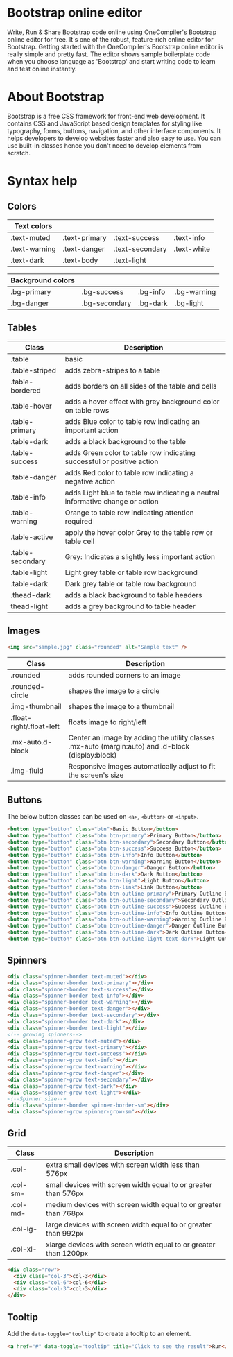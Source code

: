 # Bootstrap online editor
Write, Run & Share Bootstrap code online using OneCompiler's Bootstrap online editor for free. It's one of the robust, feature-rich online editor for Bootstrap. Getting started with the OneCompiler's Bootstrap online editor is really simple and pretty fast. The editor shows sample boilerplate code when you choose language as 'Bootstrap' and start writing code to learn and test online instantly.

# About Bootstrap

Bootstrap is a free CSS framework for front-end web development. It contains CSS and JavaScript based design templates for styling like typography, forms, buttons, navigation, and other interface components. It helps developers to develop websites faster and also easy to use. You can use built-in classes hence you don't need to develop elements from scratch.

# Syntax help

## Colors

|Text colors| | | |
|---|---|---|---|
|.text-muted|.text-primary|.text-success|.text-info|
|.text-warning|.text-danger|.text-secondary|.text-white|
|.text-dark|.text-body|.text-light||

|Background colors| | | |
|---|---|---|---|
|.bg-primary|.bg-success|.bg-info|.bg-warning|
|.bg-danger|.bg-secondary|.bg-dark|.bg-light|

## Tables


|Class|Description|
|---|---|
|.table| basic|
|.table-striped|adds zebra-stripes to a table|
|.table-bordered|adds borders on all sides of the table and cells|
|.table-hover |adds a hover effect with grey background color on table rows|
|.table-primary|adds Blue color to table row indicating an important action|
|.table-dark|adds a black background to the table|
|.table-success|adds	Green color to table row indicating successful or positive action|
|.table-danger|adds	Red color to table row indicating a negative action|
|.table-info|adds Light blue  to table row indicating a neutral informative change or action|
|.table-warning|Orange  to table row indicating attention required|
|.table-active|apply the hover color Grey to the table row or table cell|
|.table-secondary|Grey: Indicates a slightly less important action|
|.table-light|Light grey table or table row background|
|.table-dark|Dark grey table or table row background|
|.thead-dark|adds a black background to table headers|
|thead-light|adds a grey background to table header|


## Images

```html
<img src="sample.jpg" class="rounded" alt="Sample text" />
```

|Class|Description|
|---|---|
|.rounded|adds rounded corners to an image|
|.rounded-circle|shapes the image to a circle|
|.img-thumbnail|shapes the image to a thumbnail|
|.float-right/.float-left|floats image to right/left|
|.mx-auto.d-block|Center an image by adding the utility classes .mx-auto (margin:auto) and .d-block (display:block)|
|.img-fluid|Responsive images automatically adjust to fit the screen's size|

## Buttons

The below button classes can be used on `<a>`, `<button>` or `<input>`.
```html
<button type="button" class="btn">Basic Button</button>
<button type="button" class="btn btn-primary">Primary Button</button>
<button type="button" class="btn btn-secondary">Secondary Button</button>
<button type="button" class="btn btn-success">Success Button</button>
<button type="button" class="btn btn-info">Info Button</button>
<button type="button" class="btn btn-warning">Warning Button</button>
<button type="button" class="btn btn-danger">Danger Button</button>
<button type="button" class="btn btn-dark">Dark Button</button>
<button type="button" class="btn btn-light">Light Button</button>
<button type="button" class="btn btn-link">Link Button</button>
<button type="button" class="btn btn-outline-primary">Primary Outline Button</button>
<button type="button" class="btn btn-outline-secondary">Secondary Outline Button</button>
<button type="button" class="btn btn-outline-success">Success Outline Button</button>
<button type="button" class="btn btn-outline-info">Info Outline Button</button>
<button type="button" class="btn btn-outline-warning">Warning Outline Button</button>
<button type="button" class="btn btn-outline-danger">Danger Outline Button</button>
<button type="button" class="btn btn-outline-dark">Dark Outline Button</button>
<button type="button" class="btn btn-outline-light text-dark">Light Outline Button</button>
```

## Spinners

```html
<div class="spinner-border text-muted"></div>
<div class="spinner-border text-primary"></div>
<div class="spinner-border text-success"></div>
<div class="spinner-border text-info"></div>
<div class="spinner-border text-warning"></div>
<div class="spinner-border text-danger"></div>
<div class="spinner-border text-secondary"></div>
<div class="spinner-border text-dark"></div>
<div class="spinner-border text-light"></div>
<!-- growing spinners-->
<div class="spinner-grow text-muted"></div>
<div class="spinner-grow text-primary"></div>
<div class="spinner-grow text-success"></div>
<div class="spinner-grow text-info"></div>
<div class="spinner-grow text-warning"></div>
<div class="spinner-grow text-danger"></div>
<div class="spinner-grow text-secondary"></div>
<div class="spinner-grow text-dark"></div>
<div class="spinner-grow text-light"></div>
<!--Spinner size-->
<div class="spinner-border spinner-border-sm"></div>
<div class="spinner-grow spinner-grow-sm"></div>
```


## Grid

|Class|Description|
|----|----|
|.col-|extra small devices with screen width less than 576px|
|.col-sm-|small devices with screen width equal to or greater than 576px|
|.col-md-|medium devices with screen width equal to or greater than 768px|
|.col-lg-|large devices with screen width equal to or greater than 992px|
|.col-xl-|xlarge devices with screen width equal to or greater than 1200px|

```html
<div class="row">
  <div class="col-3">col-3</div>
  <div class="col-6">col-6</div>
  <div class="col-3">col-3</div>
</div>
```

## Tooltip

Add the `data-toggle="tooltip"` to create a tooltip to an element.
```html
<a href="#" data-toggle="tooltip" title="Click to see the result">Run</a>
```
